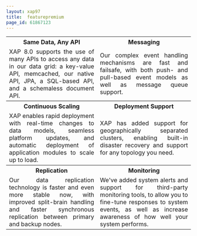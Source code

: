 ```yaml
---
layout: xap97
title:  featurepremium
page_id: 61867123
---
```


<table cellspacing="15px">
<tr>
<th align="center">Same Data, Any API</th>
<th align="center">Messaging</th>
</tr>
<tr>
<td width="400px" align="justify">
XAP 8.0 supports the use of many APIs to access any data in our data grid: a key-value API, memcached, our native API, JPA, a SQL-based API, and a schemaless document API.
</td>
<td width="400px" align="justify">
Our complex event handling mechanisms are fast and failsafe, with both push- and pull-based event models as well as message queue support.
</td>
</tr>
<tr>
<th align="center">Continuous Scaling</th>
<th align="center">Deployment Support</th>
</tr>
<tr>
<td width="400px" align="justify">
XAP enables rapid deployment with real-time changes to data models, seamless platform updates, and automatic deployment of application modules to scale up to load.
</td>
<td width="400px" align="justify">
XAP has added support for geographically separated clusters, enabling built-in disaster recovery and support for any topology you need.
</td>
</tr>
<tr>
<th align="center">Replication</th>
<th align="center">Monitoring</th>
</tr>
<tr>
<td width="400px" align="justify">
Our data replication technology is faster and even more stable now, with improved split-brain handling and faster synchronous replication between primary and backup nodes.
</td>
<td width="400px" align="justify">
We've added system alerts and support for third-party monitoring tools, to allow you to fine-tune responses to system events, as well as increase awareness of how well your system performs.
</td>
</tr>
</table>
